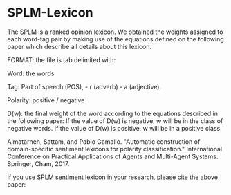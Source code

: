 # SPLM-Lexicon
The SPLM is a ranked opinion lexicon. We obtained the weights assigned to each word-tag pair by making use of the equations defined on the following paper which describe all details about this lexicon.

FORMAT: the file is tab delimited with: 

Word: the words

Tag: Part of speech (POS),
                 - r (adverb)
                 - a (adjective).

Polarity: positive / negative

D(w): the final weight of the word according to the equations described in the following paper:
If the value of D(w) is negative, w will be in the class of negative words.  If the value of D(w) is positive, w will be in a positive class. 

Almatarneh, Sattam, and Pablo Gamallo. "Automatic construction of domain-specific sentiment lexicons for polarity classification." International Conference on Practical Applications of Agents and Multi-Agent Systems. Springer, Cham, 2017.

If you use SPLM sentiment lexicon in your research, please cite the above paper:
